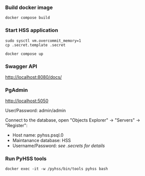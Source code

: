 ### Build docker image
```shell
docker compose build
```

### Start HSS application
```shell
sudo sysctl vm.overcommit_memory=1
cp .secret.template .secret

docker compose up
```

### Swagger API
[http://localhost:8080/docs/](http://localhost:5000/docs/)

### PgAdmin
[http://localhost:5050](http://localhost:5050)

User/Password: admin/admin

Connect to the database, open "Objects Explorer" -> "Servers" -> "Register":
- Host name: pyhss.psql.0
- Maintanance database: HSS
- Username/Password: *see .secrets for details*

### Run PyHSS tools
```shell
docker exec -it -w /pyhss/bin/tools pyhss bash
```